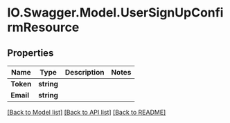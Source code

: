 # IO.Swagger.Model.UserSignUpConfirmResource
## Properties

Name | Type | Description | Notes
------------ | ------------- | ------------- | -------------
**Token** | **string** |  | 
**Email** | **string** |  | 

[[Back to Model list]](../README.md#documentation-for-models) [[Back to API list]](../README.md#documentation-for-api-endpoints) [[Back to README]](../README.md)

